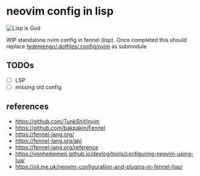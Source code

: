 # neovim config in lisp

![Lisp is God](https://imgs.xkcd.com/comics/lisp.jpg)

WIP standalone nvim config in fennel (lisp). Once completed this should replace [fedemengo/.dotfiles/.config/nvim](https://github.com/fedemengo/.dotfiles/tree/master/.config/nvim) as submodule

## TODOs

- [ ] LSP
- [ ] missing old config

## references

- https://github.com/TunkShif/nvim
- https://github.com/bakpakin/Fennel
- https://fennel-lang.org/
- https://fennel-lang.org/api
- https://fennel-lang.org/reference
- https://vonheikemen.github.io/devlog/tools/configuring-neovim-using-lua/
- https://oli.me.uk/neovim-configuration-and-plugins-in-fennel-lisp/

